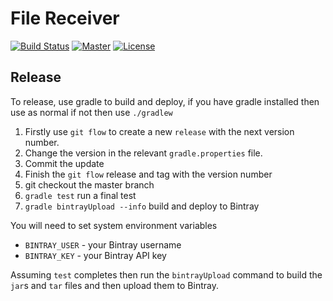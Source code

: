 # File Receiver

[![Build Status](https://travis-ci.org/OxBRCInformatics/file-receiver.svg)](https://travis-ci.org/OxBRCInformatics/file-receiver)
[![Master](http://img.shields.io/badge/master-1.0-green.svg)](https://github.com/OxBRCInformatics/file-receiver/tree/master)
[![License](http://img.shields.io/badge/license-Apache_V2.0_License-lightgrey.svg)](https://github.com/OxBRCInformatics/file-receiver/blob/develop/LICENSE)

## Release

To release, use gradle to build and deploy, if you have gradle installed then use as normal if not then use `./gradlew`

1. Firstly use `git flow` to create a new `release` with the next version number.
1. Change the version in the relevant `gradle.properties` file.
1. Commit the update
1. Finish the `git flow` release and tag with the version number
1. git checkout the master branch
1. `gradle test` run a final test
1. `gradle bintrayUpload --info` build and deploy to Bintray

You will need to set system environment variables

* `BINTRAY_USER` - your Bintray username
* `BINTRAY_KEY` - your Bintray API key

Assuming `test` completes then run the `bintrayUpload` command to build the `jar`s and `tar` files and then upload them
to Bintray.
